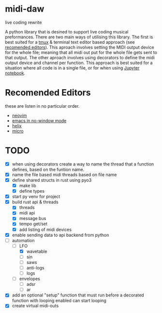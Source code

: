 # midi-daw

  live coding rewrite

A python library that is desined to support live coding musical preformances. There are two main ways of utilising this library. The first is best suited for a [tmux](https://github.com/tmux/tmux/wiki) & terminal text editor based approach (see [recomended editors](#recomended-editors)). This aproach involves setting the MIDI output device for the whole file; meaning that all midi out put for the whole file gets sent to that output. The other aproach involves using decorators to define the midi output device and channel per function. This approach is best suited for a situation where all code is in a single file, or for when using [Jupyter notebook](https://jupyter.org/).

# Recomended Editors

these are listen in no particular order.

- [neovim](https://neovim.io/)
- [emacs in no-window mode](https://www.gnu.org/software/emacs/manual/html_node/emacs/Initial-Options.html#index-_002d_002dno_002dwindow_002dsystem)
- [helix](https://helix-editor.com/)
- [micro](https://micro-editor.github.io/)

# TODO

- [x] when using decorators create a way to name the thread that a function defines, based on the funtion name.
- [x] name the file based midi threads based on file name
- [x] define shared structs in rust using pyo3
  - [x] make lib
  - [x] define types
- [x] start py venv for project
- [x] build rust api & threads
  - [x] threads
  - [x] midi api
  - [x] message bus
  - [x] tempo get/set
  - [x] add listing of midi devices
- [x] enable sending data to api backend from python
- [ ] automation
  - [ ] LFO
      - [x] wavetable
      - [ ] sin
      - [ ] saws
      - [ ] anti-logs
      - [ ] logs
  - [ ] envelopes
      - [ ] adsr
      - [ ] ar
- [x] add an optional "setup" function that must run before a decorated function with looping enabled can start looping
- [x] create virtual midi-outs
